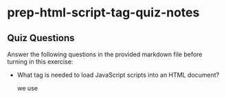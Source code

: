 # prep-html-script-tag-quiz-notes

## Quiz Questions

Answer the following questions in the provided markdown file before turning in this exercise:

- What tag is needed to load JavaScript scripts into an HTML document?

  we use <script> tag

- How do you use a script tag to write JavaScript directly in the HTML document?

```html
<body>
  <script>
    console.log("Hello World)
  </script>
</body>
```

- How do you use a script tag to load an external JavaScript file?

```html
<body>
  <script src="main.js></script>
</body>
```

## Notes

All student notes should be written here.

How to write `Code Examples` in markdown

for JS:

```javascript
const data = 'Howdy';
```

for HTML:

```html
<div>
  <p>This is text content</p>
</div>
```

for CSS:

```css
div {
  width: 100%;
}
```
